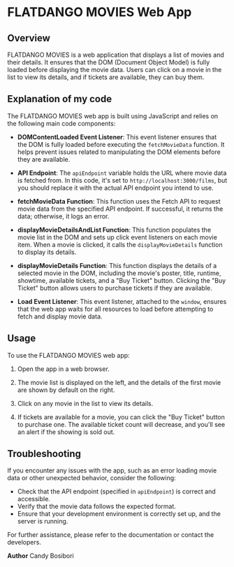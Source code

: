 
# FLATDANGO MOVIES Web App


## Overview

FLATDANGO MOVIES is a web application that displays a list of movies and their details. It ensures that the DOM (Document Object Model) is fully loaded before displaying the movie data. Users can click on a movie in the list to view its details, and if tickets are available, they can buy them.


##  Explanation of my code

The FLATDANGO MOVIES web app is built using JavaScript and relies on the following main code components:

- **DOMContentLoaded Event Listener**: This event listener ensures that the DOM is fully loaded before executing the `fetchMovieData` function. It helps prevent issues related to manipulating the DOM elements before they are available.

- **API Endpoint**: The `apiEndpoint` variable holds the URL where movie data is fetched from. In this code, it's set to `http://localhost:3000/films`, but you should replace it with the actual API endpoint you intend to use.

- **fetchMovieData Function**: This function uses the Fetch API to request movie data from the specified API endpoint. If successful, it returns the data; otherwise, it logs an error.

- **displayMovieDetailsAndList Function**: This function populates the movie list in the DOM and sets up click event listeners on each movie item. When a movie is clicked, it calls the `displayMovieDetails` function to display its details.

- **displayMovieDetails Function**: This function displays the details of a selected movie in the DOM, including the movie's poster, title, runtime, showtime, available tickets, and a "Buy Ticket" button. Clicking the "Buy Ticket" button allows users to purchase tickets if they are available.

- **Load Event Listener**: This event listener, attached to the `window`, ensures that the web app waits for all resources to load before attempting to fetch and display movie data.

## Usage

To use the FLATDANGO MOVIES web app:

1. Open the app in a web browser.

2. The movie list is displayed on the left, and the details of the first movie are shown by default on the right.

3. Click on any movie in the list to view its details.

4. If tickets are available for a movie, you can click the "Buy Ticket" button to purchase one. The available ticket count will decrease, and you'll see an alert if the showing is sold out.

## Troubleshooting

If you encounter any issues with the app, such as an error loading movie data or other unexpected behavior, consider the following:

- Check that the API endpoint (specified in `apiEndpoint`) is correct and accessible.
- Verify that the movie data follows the expected format.
- Ensure that your development environment is correctly set up, and the server is running.

For further assistance, please refer to the documentation or contact the developers.

**Author**
Candy Bosibori